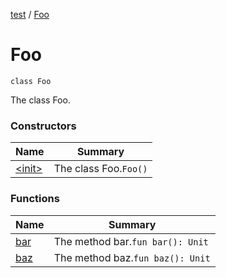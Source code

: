 [test](../../index.md) / [Foo](./index.md)

# Foo

`class Foo`

The class Foo.

### Constructors

| Name | Summary |
|---|---|
| [&lt;init&gt;](-init-.md) | The class Foo.`Foo()` |

### Functions

| Name | Summary |
|---|---|
| [bar](bar.md) | The method bar.`fun bar(): Unit` |
| [baz](baz.md) | The method baz.`fun baz(): Unit` |
